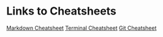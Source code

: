 # Links to Cheatsheets

[Markdown Cheatsheet](markdown-cheatsheet.md)
[Terminal Cheatsheet](macterminal-cheatsheet.md)
[Git Cheatsheet](git-cheatsheet.md)
